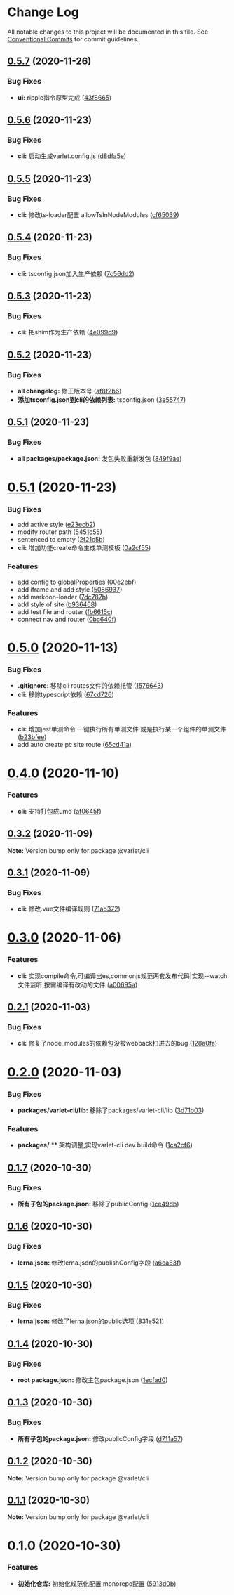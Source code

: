 # Change Log

All notable changes to this project will be documented in this file.
See [Conventional Commits](https://conventionalcommits.org) for commit guidelines.

## [0.5.7](https://github.com/haoziqaq/varlet/compare/v0.5.6...v0.5.7) (2020-11-26)


### Bug Fixes

* **ui:** ripple指令原型完成 ([43f8665](https://github.com/haoziqaq/varlet/commit/43f8665e3254fe66b69ca542c9c5daa49a30cce4))





## [0.5.6](https://github.com/haoziqaq/varlet/compare/v0.5.5...v0.5.6) (2020-11-23)


### Bug Fixes

* **cli:** 启动生成varlet.config.js ([d8dfa5e](https://github.com/haoziqaq/varlet/commit/d8dfa5ef9ec48ab1c234db0a2b4e20baf3c8f934))





## [0.5.5](https://github.com/haoziqaq/varlet/compare/v0.5.4...v0.5.5) (2020-11-23)


### Bug Fixes

* **cli:** 修改ts-loader配置 allowTsInNodeModules ([cf65039](https://github.com/haoziqaq/varlet/commit/cf65039ca0da0021f52cdabecd61029e2abaf485))





## [0.5.4](https://github.com/haoziqaq/varlet/compare/v0.5.3...v0.5.4) (2020-11-23)


### Bug Fixes

* **cli:** tsconfig.json加入生产依赖 ([7c56dd2](https://github.com/haoziqaq/varlet/commit/7c56dd22f54001c503dabadd9e77392ce043ad10))





## [0.5.3](https://github.com/haoziqaq/varlet/compare/v0.5.2...v0.5.3) (2020-11-23)


### Bug Fixes

* **cli:** 把shim作为生产依赖 ([4e099d9](https://github.com/haoziqaq/varlet/commit/4e099d9c464795ddcc9047871020dfba7cfe6c85))





## [0.5.2](https://github.com/haoziqaq/varlet/compare/v0.5.1...v0.5.2) (2020-11-23)


### Bug Fixes

* **all changelog:** 修正版本号 ([af8f2b6](https://github.com/haoziqaq/varlet/commit/af8f2b65d01a436601a5ebfe076be1f75df95c5c))
* **添加tsconfig.json到cli的依赖列表:** tsconfig.json ([3e55747](https://github.com/haoziqaq/varlet/commit/3e55747cf3e9877ed30646d13dde35f7c6f0e0a5))





## [0.5.1](https://github.com/haoziqaq/varlet/compare/v0.6.0...v0.5.1) (2020-11-23)


### Bug Fixes

* **all packages/package.json:** 发包失败重新发包 ([849f9ae](https://github.com/haoziqaq/varlet/commit/849f9ae95f6ada7cb6e101d976826944bf1e15b3))





# [0.5.1](https://github.com/haoziqaq/varlet/compare/v0.5.0...v0.6.0) (2020-11-23)


### Bug Fixes

* add active style ([e23ecb2](https://github.com/haoziqaq/varlet/commit/e23ecb27e564ef761c3f9bd1588956dc0a0e4385))
* modify router path ([5451c55](https://github.com/haoziqaq/varlet/commit/5451c552072ad8f1693cf46e51499be0623db2f6))
* sentenced to empty ([2f21c5b](https://github.com/haoziqaq/varlet/commit/2f21c5b52753ac4b520c9cf8530b6b35dd2658f8))
* **cli:** 增加功能create命令生成单测模板 ([0a2cf55](https://github.com/haoziqaq/varlet/commit/0a2cf55042d18ed0889a2a44ac390eb8dffbf245))


### Features

* add config to globalProperties ([00e2ebf](https://github.com/haoziqaq/varlet/commit/00e2ebf5ee38e1cb2eb0638ad03d724c837eeb44))
* add iframe and add style ([5086937](https://github.com/haoziqaq/varlet/commit/508693748e3f9ee574d4db33b9fd83bd57bd66b1))
* add markdon-loader ([7dc787b](https://github.com/haoziqaq/varlet/commit/7dc787bfc7719aeef3bdab263a6fffe267e2c9e7))
* add style of site ([b936468](https://github.com/haoziqaq/varlet/commit/b9364680cc6bd4952a2e01a62e4c897af8ff6b97))
* add test file and router ([fb6615c](https://github.com/haoziqaq/varlet/commit/fb6615c0d92fc086cd91824f4aa49750c0433526))
* connect nav and router ([0bc640f](https://github.com/haoziqaq/varlet/commit/0bc640f2cf2081abc378b5db8644d8edeb374763))





# [0.5.0](https://github.com/haoziqaq/varlet/compare/v0.4.0...v0.5.0) (2020-11-13)


### Bug Fixes

* **.gitignore:** 移除cli routes文件的依赖托管 ([1576643](https://github.com/haoziqaq/varlet/commit/15766436d3e9e3f16f527635b5fbc97349d39d13))
* **cli:** 移除typescript依赖 ([67cd726](https://github.com/haoziqaq/varlet/commit/67cd726ea0fbc72279e8c9a83b13d0bbc4803c6b))


### Features

* **cli:** 增加jest单测命令 一键执行所有单测文件 或是执行某一个组件的单测文件 ([b23bfee](https://github.com/haoziqaq/varlet/commit/b23bfeebf6be90f4e417e3210c3fc82976f59b73))
* add auto create pc site route ([65cd41a](https://github.com/haoziqaq/varlet/commit/65cd41a085a22eee4c4cf0b39b3ba727939b4ed3))





# [0.4.0](https://github.com/haoziqaq/varlet/compare/v0.3.2...v0.4.0) (2020-11-10)


### Features

* **cli:** 支持打包成umd ([af0645f](https://github.com/haoziqaq/varlet/commit/af0645f8bf648717bf8d616024ac612af4764a51))





## [0.3.2](https://github.com/haoziqaq/varlet/compare/v0.3.1...v0.3.2) (2020-11-09)

**Note:** Version bump only for package @varlet/cli





## [0.3.1](https://github.com/haoziqaq/varlet/compare/v0.3.0...v0.3.1) (2020-11-09)


### Bug Fixes

* **cli:** 修改.vue文件编译规则 ([71ab372](https://github.com/haoziqaq/varlet/commit/71ab37266132fa0771802aa57dbef1e6e3670e5a))





# [0.3.0](https://github.com/haoziqaq/varlet/compare/v0.2.1...v0.3.0) (2020-11-06)


### Features

* **cli:** 实现compile命令,可编译出es,commonjs规范两套发布代码|实现--watch文件监听,按需编译有改动的文件 ([a00695a](https://github.com/haoziqaq/varlet/commit/a00695a2f0dc66e7ee9674c6ee18e12583cf614b))





## [0.2.1](https://github.com/haoziqaq/varlet/compare/v0.2.0...v0.2.1) (2020-11-03)


### Bug Fixes

* **cli:** 修复了node_modules的依赖包没被webpack扫进去的bug ([128a0fa](https://github.com/haoziqaq/varlet/commit/128a0fa44609ef20d5a16d99a25307ccb34be927))





# [0.2.0](https://github.com/haoziqaq/varlet/compare/v0.1.7...v0.2.0) (2020-11-03)


### Bug Fixes

* **packages/varlet-cli/lib:** 移除了packages/varlet-cli/lib ([3d71b03](https://github.com/haoziqaq/varlet/commit/3d71b03746838a31fb8922eedda8770699fb6743))


### Features

* **packages/**:** 架构调整,实现varlet-cli dev build命令 ([1ca2cf6](https://github.com/haoziqaq/varlet/commit/1ca2cf636af766615d6e733d5c96ac2d2349b34f))





## [0.1.7](https://github.com/haoziqaq/varlet/compare/v0.1.6...v0.1.7) (2020-10-30)


### Bug Fixes

* **所有子包的package.json:** 移除了publicConfig ([1ce49db](https://github.com/haoziqaq/varlet/commit/1ce49db96acb99578517765b4751276d86c1c170))





## [0.1.6](https://github.com/haoziqaq/varlet/compare/v0.1.5...v0.1.6) (2020-10-30)


### Bug Fixes

* **lerna.json:** 修改lerna.json的publishConfig字段 ([a6ea83f](https://github.com/haoziqaq/varlet/commit/a6ea83fa70738d7d5d41db377f0f19671c23a755))





## [0.1.5](https://github.com/haoziqaq/varlet/compare/v0.1.4...v0.1.5) (2020-10-30)


### Bug Fixes

* **lerna.json:** 修改了lerna.json的public选项 ([831e521](https://github.com/haoziqaq/varlet/commit/831e5219eaa9628decafa53d8e97274c5900c408))





## [0.1.4](https://github.com/haoziqaq/varlet/compare/v0.1.3...v0.1.4) (2020-10-30)


### Bug Fixes

* **root package.json:** 修改主包package.json ([1ecfad0](https://github.com/haoziqaq/varlet/commit/1ecfad052da65abb7329dc5c4645717722366496))





## [0.1.3](https://github.com/haoziqaq/varlet/compare/v0.1.2...v0.1.3) (2020-10-30)


### Bug Fixes

* **所有子包的package.json:** 修改publicConfig字段 ([d711a57](https://github.com/haoziqaq/varlet/commit/d711a57f6307d8dd9b2f5b2b9a9a869a10d02f7d))





## [0.1.2](https://github.com/haoziqaq/varlet/compare/v0.1.1...v0.1.2) (2020-10-30)

**Note:** Version bump only for package @varlet/cli





## [0.1.1](https://github.com/haoziqaq/varlet/compare/v0.1.0...v0.1.1) (2020-10-30)

**Note:** Version bump only for package @varlet/cli





# 0.1.0 (2020-10-30)


### Features

* **初始化仓库:** 初始化规范化配置 monorepo配置 ([5913d0b](https://github.com/haoziqaq/varlet/commit/5913d0b1edb1d72e6c6439af1525a692291861ba))

